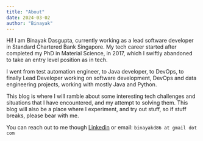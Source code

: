 ```yaml
---
title: "About"
date: 2024-03-02
author: "Binayak"
---
```


Hi! I am Binayak Dasgupta, currently working as a lead software developer in Standard Chartered Bank Singapore. My tech career started after completed my PhD in Material Science, in 2017, which I swiftly abandoned to take an entry level position as in tech. 

I went from test automation engineer, to Java developer, to DevOps, to finally Lead Developer working on software development, DevOps and data engineering projects, working with mostly Java and Python. 

This blog is where I will ramble about some interesting tech challenges and situations that I have encountered, and my attempt to solving them. This blog will also be a place where I experiment, and try out stuff, so if stuff breaks, please bear with me. 

You can reach out to me though [Linkedin](https://www.linkedin.com/in/dasguptabinayak/) or email: `binayakd86 at gmail dot com`


